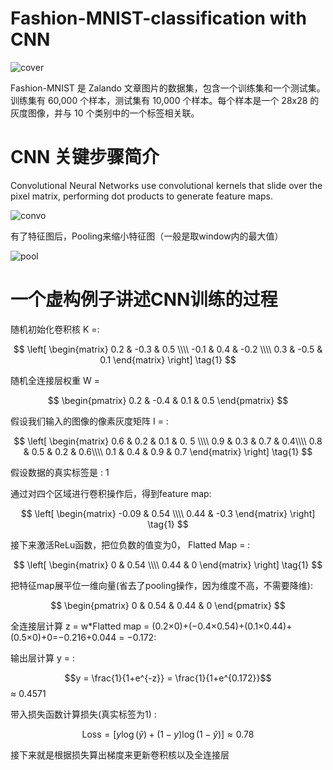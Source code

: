 # Fashion-MNIST-classification with CNN

![cover](https://github.com/Tony980624/Fashion-MNIST-classification/blob/main/file01/dataset-cover.png)

Fashion-MNIST 是 Zalando 文章图片的数据集，包含一个训练集和一个测试集。训练集有 60,000 个样本，测试集有 10,000 个样本。每个样本是一个 28x28 的灰度图像，并与 10 个类别中的一个标签相关联。

#  CNN 关键步骤简介

Convolutional Neural Networks use convolutional kernels that slide over the pixel matrix, performing dot products to generate feature maps.

![convo](https://github.com/Tony980624/Fashion-MNIST-classification/blob/main/file01/convolutional.gif)

有了特征图后，Pooling来缩小特征图（一般是取window内的最大值）

![pool](https://github.com/Tony980624/Fashion-MNIST-classification/blob/main/file01/Pooling.gif)

# 一个虚构例子讲述CNN训练的过程

随机初始化卷积核 K =:

$$
\left[
\begin{matrix}
    0.2 & -0.3 & 0.5 \\\\
    -0.1 & 0.4 & -0.2 \\\\
    0.3 & -0.5 & 0.1
\end{matrix} 
\right]
\tag{1}
$$

随机全连接层权重 W = 

$$
\begin{pmatrix}
0.2 & -0.4 & 0.1 & 0.5 
\end{pmatrix}
$$

假设我们输入的图像的像素灰度矩阵 I = :

$$
\left[
\begin{matrix}
    0.6 & 0.2 & 0.1 & 0. 5 \\\\
    0.9 & 0.3 & 0.7 & 0.4\\\\
    0.8 & 0.5 & 0.2 & 0.6\\\\
    0.1 & 0.4 & 0.9 & 0.7
\end{matrix} 
\right]
\tag{1}
$$

假设数据的真实标签是  : 1

通过对四个区域进行卷积操作后，得到feature map:

$$
\left[
\begin{matrix}
    -0.09 & 0.54   \\\\
    0.44 & -0.3 
\end{matrix} 
\right]
\tag{1}
$$

接下来激活ReLu函数，把位负数的值变为0， Flatted Map = :

$$
\left[
\begin{matrix}
    0 & 0.54   \\\\
    0.44 & 0 
\end{matrix} 
\right]
\tag{1}
$$

把特征map展平位一维向量(省去了pooling操作，因为维度不高，不需要降维):

$$
\begin{pmatrix}
0 & 0.54 & 0.44 & 0 
\end{pmatrix}
$$

全连接层计算 z = w*Flatted map = (0.2×0)+(−0.4×0.54)+(0.1×0.44)+(0.5×0)+0=−0.216+0.044 = −0.172:

输出层计算 y = :

$$y = \frac{1}{1+e^{-z}} = \frac{1}{1+e^{0.172}}$$ $\approx$ 0.4571

带入损失函数计算损失(真实标签为1) :

$$
\text{Loss} = [y \log(\hat{y}) + (1-y) \log(1-\hat{y})] \approx 0.78 
$$

接下来就是根据损失算出梯度来更新卷积核以及全连接层





